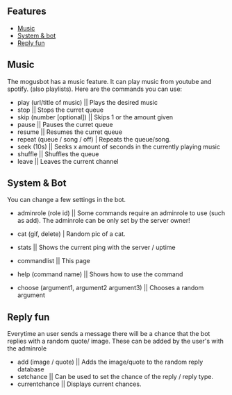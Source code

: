 ## Features

* [Music](#music)
* [System & bot](#system--bot)
* [Reply fun](#reply-fun)



## Music
The mogusbot has a music feature. It can play music from youtube and spotify. (also playlists). Here are the commands you can use:

* play (url/title of music) || Plays the desired music
* stop || Stops the curret queue
* skip (number [optional]) || Skips 1 or the amount given
* pause || Pauses the curret queue
* resume || Resumes the curret queue
* repeat (queue / song / off) | Repeats the queue/song.
* seek (10s) || Seeks x amount of seconds in the currently playing music
* shuffle || Shuffles the queue
* leave || Leaves the current channel


## System & Bot
You can change a few settings in the bot.

* adminrole (role id) || Some commands require an adminrole to use (such as add). 
The adminrole can be only set by the server owner!

* cat (gif, delete) | Random pic of a cat.
* stats || Shows the current ping with the server / uptime 
* commandlist || This page
* help (command name) || Shows how to use the command
* choose (argument1, argument2 argument3) || Chooses a random argument

## Reply fun
Everytime an user sends a message there will be a chance that the bot replies with a random quote/ image. These can be added by the user's with the adminrole

* add (image / quote) || Adds the image/quote to the random reply database
* setchance || Can be used to set the chance of the reply / reply type. 
* currentchance || Displays current chances. 

